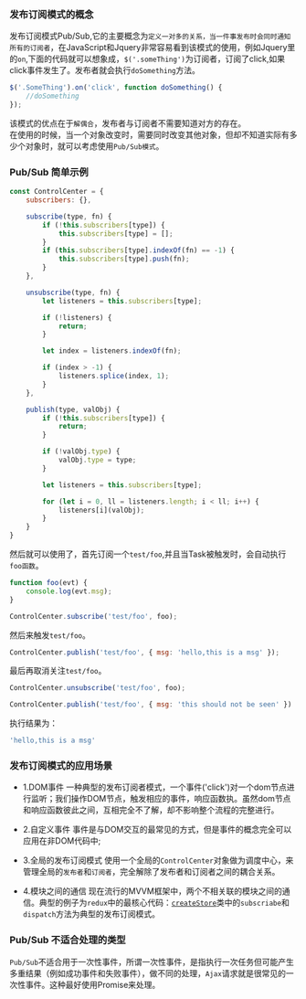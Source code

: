 ### 发布订阅模式的概念
发布订阅模式Pub/Sub,它的主要概念为`定义一对多的关系，当一件事发布时会同时通知所有的订阅者`，在JavaScript和Jquery非常容易看到该模式的使用，例如Jquery里的`on`,下面的代码就可以想象成，`$('.someThing')`为订阅者，订阅了click,如果click事件发生了。发布者就会执行`doSomething`方法。
``` javascript
$('.SomeThing').on('click', function doSomething() {
    //doSomething
});
```
该模式的优点在于`解偶合`，发布者与订阅者不需要知道对方的存在。  
在使用的时候，当一个对象改变时，需要同时改变其他对象，但却不知道实际有多少个对象时，就可以考虑使用`Pub/Sub模式`。   

### Pub/Sub 简单示例
``` javascript
const ControlCenter = {
    subscribers: {},

    subscribe(type, fn) {
        if (!this.subscribers[type]) {
            this.subscribers[type] = [];
        }
        if (this.subscribers[type].indexOf(fn) == -1) {
            this.subscribers[type].push(fn);
        }
    },

    unsubscribe(type, fn) {
        let listeners = this.subscribers[type];

        if (!listeners) {
            return;
        }

        let index = listeners.indexOf(fn);

        if (index > -1) {
            listeners.splice(index, 1);
        }
    },

    publish(type, valObj) {
        if (!this.subscribers[type]) {
            return;
        }

        if (!valObj.type) {
            valObj.type = type;
        }

        let listeners = this.subscribers[type];

        for (let i = 0, ll = listeners.length; i < ll; i++) {
            listeners[i](valObj);
        }
    }
}
```
然后就可以使用了，首先订阅一个`test/foo`,并且当Task被触发时，会自动执行`foo函数`。   
``` javascript
function foo(evt) {
    console.log(evt.msg);
}

ControlCenter.subscribe('test/foo', foo);
```
然后来触发`test/foo`。
``` javascript
ControlCenter.publish('test/foo', { msg: 'hello,this is a msg' });
```
最后再取消关注`test/foo`。
``` js
ControlCenter.unsubscribe('test/foo', foo);

ControlCenter.publish('test/foo', { msg: 'this should not be seen' })
```
执行结果为：
``` javascript
'hello,this is a msg'
```

### 发布订阅模式的应用场景
* 1.DOM事件
一种典型的发布订阅者模式，一个事件('click')对一个dom节点进行监听；我们操作DOM节点，触发相应的事件，响应函数执。虽然dom节点和响应函数彼此之间，互相完全不了解，却不影响整个流程的完整进行。

* 2.自定义事件
事件是与DOM交互的最常见的方式，但是事件的概念完全可以应用在非DOM代码中;

* 3.全局的发布订阅模式
使用一个全局的`ControlCenter`对象做为调度中心，来管理全局的`发布者`和`订阅者`，完全解除了发布者和订阅者之间的耦合关系。

* 4.模块之间的通信
现在流行的MVVM框架中，两个不相关联的模块之间的通信。典型的例子为`redux`中的最核心代码：[`createStore`](https://github.com/reactjs/redux/blob/master/src/createStore.js)类中的`subscriabe`和`dispatch`方法为典型的发布订阅模式。

### Pub/Sub 不适合处理的类型
`Pub/Sub`不适合用于一次性事件，所谓一次性事件，是指执行一次任务但可能产生多重结果（例如成功事件和失败事件），做不同的处理，`Ajax`请求就是很常见的一次性事件。这种最好使用Promise来处理。
